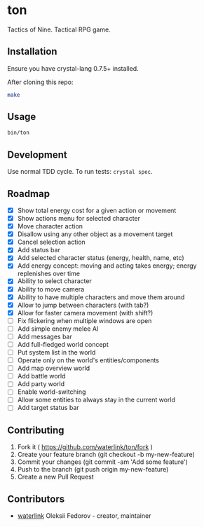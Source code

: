 # ton

Tactics of Nine. Tactical RPG game.

## Installation

Ensure you have crystal-lang 0.7.5+ installed.

After cloning this repo:

```bash
make
```

## Usage

```bash
bin/ton
```

## Development

Use normal TDD cycle. To run tests: `crystal spec`.

## Roadmap

- [x] Show total energy cost for a given action or movement
- [x] Show actions menu for selected character
- [x] Move character action
- [x] Disallow using any other object as a movement target
- [x] Cancel selection action
- [x] Add status bar
- [x] Add selected character status (energy, health, name, etc)
- [x] Add energy concept: moving and acting takes energy; energy replenishes over time
- [x] Ability to select character
- [x] Ability to move camera
- [x] Ability to have multiple characters and move them around
- [x] Allow to jump between characters (with tab?)
- [x] Allow for faster camera movement (with shift?)
- [ ] Fix flickering when multiple windows are open
- [ ] Add simple enemy melee AI
- [ ] Add messages bar
- [ ] Add full-fledged world concept
- [ ] Put system list in the world
- [ ] Operate only on the world's entities/components
- [ ] Add map overview world
- [ ] Add battle world
- [ ] Add party world
- [ ] Enable world-switching
- [ ] Allow some entities to always stay in the current world
- [ ] Add target status bar

## Contributing

1. Fork it ( https://github.com/waterlink/ton/fork )
2. Create your feature branch (git checkout -b my-new-feature)
3. Commit your changes (git commit -am 'Add some feature')
4. Push to the branch (git push origin my-new-feature)
5. Create a new Pull Request

## Contributors

- [waterlink](https://github.com/waterlink) Oleksii Fedorov - creator, maintainer
